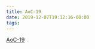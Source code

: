 ```yaml
---
title: AoC-19
date: 2019-12-07T19:12:16-00:00
tags:
---
```


[AoC-19](https://adventofcode.com/2019/day/5)
